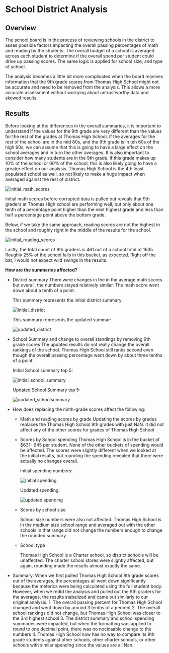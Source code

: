 # School District Analysis

## Overview

  The school board is in the process of reviewing schools in the district to asses possible factors impacting the overall passing percentages of math and reading by the students. The overall budget of a school is averaged across each student to determine if the overall spend per student could drive up passing scores. The same logic is applied for school size, and type of school. 
  
  The analysis becomes a little bit more complicated when the board receives information that the 9th grade scores from Thomas High School might not be accurate and need to be removed from the analysis. This allows a more accurate assessment without worrying about untrustworthy data and skewed results. 
    
## Results 

  Before looking at the differences in the overall summaries, it is important to understand if the values for the 9th grade are very different than the values for the rest of the grades at Thomas High School. If the averages for the rest of the school are in the mid 80s, and the 9th grade is in teh 60s of the high 90s, we can assume that this is going to have a large effect on the school averages and in turn the other averages. It is also important to consider how many students are in the 9th grade. If this grade makes up 10% of the school or 60% of the school, this is also likely going to have a greater effect on our analysis. Thomas High School is the 4th least populated school as well, so not likely to make a huge impact when averaged against the rest of district.
  
  ![initial_math_scores](https://user-images.githubusercontent.com/109319148/185762795-055a888b-6d0e-4eab-b938-bf6a2dea7e49.png)

  Initial math scores before corrupted data is pulled out reveals that 9th graders at Thomas High school are performing well, but only about one tenth of a percentage point higher than the next highest grade and less than half a percentage point above the bottom grade. 

  Below, if we take the same approach, reading scores are not the highest in the school and roughly right in the middle of the results for the school.

![initial_reading_scores](https://user-images.githubusercontent.com/109319148/185762899-f8956df8-df48-4cda-926b-32676d5cd070.png)

  Lastly, the total count of 9th graders is 461 out of a school total of 1635. Roughly 25% of the school falls in this bucket, as expected. Right off the bat, I would not expect wild swings in the results.

**How are the summaries affected?**
* District summary
    There were changes in the in the average math scores but overall, the numbers stayed relatively similar. The math score went down about a tenth of a point.  
    
    This summary represents the initial district summary: 
    
    ![initial_district](https://user-images.githubusercontent.com/109319148/185797192-7979cc25-7d29-4b5a-b2bb-6ae73fd6ae43.png)

    This summary represents the updated summar:
    
    ![updated_district](https://user-images.githubusercontent.com/109319148/185797210-8d3c0b59-454c-4937-b2dc-840af287664d.png)
    
* School Summary and change to overall standings by removing 9th grade scores
    The updated results do not really change the overall rankings of the school. Thomas High School still ranks second even though the overall passing percentage went     down by about three tenths of a point.
    
    Initial School summary top 5:
    
    ![initial_school_summary](https://user-images.githubusercontent.com/109319148/185798407-ae3c4152-09d2-4e74-be4e-2808757b7dfe.png)
    
    Updated School Summary top 5:
   
   ![updated_schoolsummary](https://user-images.githubusercontent.com/109319148/185798418-0bc37d21-d772-43b1-85d2-fa1850cbf0e8.png)

 * How does replacing the ninth-grade scores affect the following:
    * Math and reading scores by grade
        Updating the scores by grades replaces the Thomas High School 9th grades with just NaN. It did not affect any of the other scores for grades of Thomas High             School
    * Scores by School spending
        Thomas High School is in the bucket of $631- 645 per student. None of the other buckets of spending would be affected. The scores were slightly different when 
        we looked at the initial results, but rounding the spending revealed that there were actually no changes overall. 
        
        Initial spending numbers:
        
        ![initial spending](https://user-images.githubusercontent.com/109319148/185798758-c90e1dd5-439d-4d9c-8c60-e8944b779f05.png)

        Updated spending:
        
        ![updated spending](https://user-images.githubusercontent.com/109319148/185798765-d4c09bb4-13a1-45fe-be3c-484ab34e5888.png)
        
    *  Scores by school size
        
        School size numbers were also not affected. Thomas High School is in the medium size school range and averaged out with the other schools in that range did 
         not change the numbers enough to change the rounded summary
         
    *  School type
        
        Thomas High School is a Charter school, so district schools will be unaffected. The charter school stores were slightly affected, but again, rounding made the         results almost exactly the same.
        
* Summary:
      When we first pulled Thomas High School 9th grade scores out of the averages, the percentages all went down significantly because the meterics were being calculated using the full student body. However, when we redid the analysis and pulled out the 9th graders for the averages, the results stabalized and came out similarly to our original analysis.
      1. The overall passing percent for Thomas High School changed and went down by around 3 tenths of a percent
      2. The overall school rankings did not change, but Thomas High School was closer to the 3rd highest school
      3. The district summary and school spending summaries were impacted, but when the formatting was applied to round to one decimal point, there was no nocicaable            change to the numbers
      4. Thomas High School now has no way to compare its 9th grade students against other schools, other charter schools, or other schools with similar spending since 
          the values are all Nan. 



